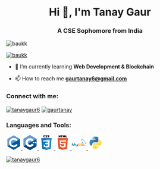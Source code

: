 <h1 align="center">Hi 👋, I'm Tanay Gaur</h1>
<h3 align="center">A CSE Sophomore from India</h3>

<p align="left"> <img src="https://komarev.com/ghpvc/?username=baukk&label=Profile%20views&color=0e75b6&style=plastic" alt="baukk" /> </p>

<p align="left"> <a href="https://github.com/ryo-ma/github-profile-trophy"><img src="https://github-profile-trophy.vercel.app/?username=baukk" alt="baukk" /></a> </p>


- 🌱 I’m currently learning **Web Development & Blockchain**

- 📫 How to reach me **gaurtanay6@gmail.com**

<h3 align="left">Connect with me:</h3>
<p align="left">
<a href="https://twitter.com/tanaygaur6" target="blank"><img align="center" src="https://raw.githubusercontent.com/rahuldkjain/github-profile-readme-generator/master/src/images/icons/Social/twitter.svg" alt="tanaygaur6" height="30" width="40" /></a>
<a href="https://linkedin.com/in/gaurtanay" target="blank"><img align="center" src="https://raw.githubusercontent.com/rahuldkjain/github-profile-readme-generator/master/src/images/icons/Social/linked-in-alt.svg" alt="gaurtanay" height="30" width="40" /></a>
</p>

<h3 align="left">Languages and Tools:</h3>
<p align="left"> <a href="https://www.cprogramming.com/" target="_blank" rel="noreferrer"> <img src="https://raw.githubusercontent.com/devicons/devicon/master/icons/c/c-original.svg" alt="c" width="40" height="40"/> </a> <a href="https://www.w3schools.com/cpp/" target="_blank" rel="noreferrer"> <img src="https://raw.githubusercontent.com/devicons/devicon/master/icons/cplusplus/cplusplus-original.svg" alt="cplusplus" width="40" height="40"/> </a> <a href="https://www.w3schools.com/css/" target="_blank" rel="noreferrer"> <img src="https://raw.githubusercontent.com/devicons/devicon/master/icons/css3/css3-original-wordmark.svg" alt="css3" width="40" height="40"/> </a> <a href="https://www.w3.org/html/" target="_blank" rel="noreferrer"> <img src="https://raw.githubusercontent.com/devicons/devicon/master/icons/html5/html5-original-wordmark.svg" alt="html5" width="40" height="40"/> </a> <a href="https://www.mysql.com/" target="_blank" rel="noreferrer"> <img src="https://raw.githubusercontent.com/devicons/devicon/master/icons/mysql/mysql-original-wordmark.svg" alt="mysql" width="40" height="40"/> </a> <a href="https://www.python.org" target="_blank" rel="noreferrer"> <img src="https://raw.githubusercontent.com/devicons/devicon/master/icons/python/python-original.svg" alt="python" width="40" height="40"/> </a> </p>

<p align="left"> <a href="https://twitter.com/tanaygaur6" target="blank"><img src="https://img.shields.io/twitter/follow/tanaygaur6?logo=twitter&style=for-the-badge" alt="tanaygaur6" /></a> </p>
